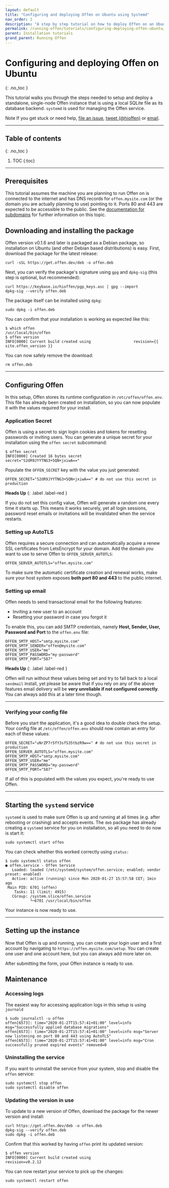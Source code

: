 ```yaml
---
layout: default
title: "Configuring and deploying Offen on Ubuntu using Systemd"
nav_order: 2
description: "A step by step tutorial on how to deploy Offen on an Ubuntu system using systemd."
permalink: /running-offen/tutorials/configuring-deploying-offen-ubuntu/
parent: Installation tutorials
grand_parent: Running Offen
---
```


<!--
Copyright 2020 - Offen Authors <hioffen@posteo.de>
SPDX-License-Identifier: Apache-2.0
-->

# Configuring and deploying Offen on Ubuntu
{: .no_toc }

This tutorial walks you through the steps needed to setup and deploy a standalone, single-node Offen instance that is using a local SQLite file as its database backend. `systemd` is used for managing the Offen service.

<span class="label label-green">Note</span>
If you get stuck or need help, [file an issue][gh-issues], [tweet (@hioffen)][twitter] or [email][email].

[gh-issues]: https://github.com/offen/offen/issues
[twitter]: https://twitter.com/hioffen
[email]: mailto:hioffen@posteo.de

---

## Table of contents
{: .no_toc }

1. TOC
{:toc}

---

## Prerequisites

This tutorial assumes the machine you are planning to run Offen on is connected to the internet and has DNS records for `offen.mysite.com` (or the domain you are actually planning to use) pointing to it. Ports 80 and 443 are expected to be accessible to the public. See the [documentation for subdomains][domain-doc] for further information on this topic.

[domain-doc]: ./../setting-up-using-subdomains/

## Downloading and installing the package

Offen version v0.1.6 and later is packaged as a Debian package, so installation on Ubuntu (and other Debian based distributions) is easy. First, download the package for the latest release:

```
curl -sSL https://get.offen.dev/deb -o offen.deb
```

Next, you can verify the package's signature using `gpg` and `dpkg-sig` (this step is optional, but recommended):
```
curl https://keybase.io/hioffen/pgp_keys.asc | gpg --import
dpkg-sig --verify offen.deb
```

The package itself can be installed using `dpkg`:

```
sudo dpkg -i offen.deb
```

You can confirm that your installation is working as expected like this:
```
$ which offen
/usr/local/bin/offen
$ offen version
INFO[0000] Current build created using                   revision={{ site.offen_version }}
```

You can now safely remove the download:

```
rm offen.deb
```

[releases]: https://github.com/offen/offen/releases

---

## Configuring Offen

In this setup, Offen stores its runtime configuration in `/etc/offen/offen.env`. This file has already been created on installation, so you can now populate it with the values required for your install.

### Application Secret

Offen is using a secret to sign login cookies and tokens for resetting passwords or inviting users. You can generate a unique secret for your installation using the `offen secret` subcommand:

```
$ offen secret
INFO[0000] Created 16 bytes secret                       secret="S2dR9JYYTNG3+5QN+jxiwA=="
```

Populate the `OFFEN_SECRET` key with the value you just generated:

```
OFFEN_SECRET="S2dR9JYYTNG3+5QN+jxiwA==" # do not use this secret in production
```

__Heads Up__
{: .label .label-red }

If you do not set this config value, Offen will generate a random one every time it starts up. This means it works securely, yet all login sessions, password reset emails or invitations will be invalidated when the service restarts.

### Setting up AutoTLS

Offen requires a secure connection and can automatically acquire a renew SSL certificates from LetsEncrypt for your domain. Add the domain you want to use to serve Offen to `OFFEN_SERVER_AUTOTLS`:

```
OFFEN_SERVER_AUTOTLS="offen.mysite.com"
```

To make sure the automatic certificate creation and renewal works, make sure your host system exposes __both port 80 and 443__ to the public internet.

### Setting up email

Offen needs to send transactional email for the following features:

- Inviting a new user to an account
- Resetting your password in case you forgot it

To enable this, you can add SMTP credentials, namely __Host, Sender, User, Password and Port__ to the `offen.env` file:

```
OFFEN_SMTP_HOST="smtp.mysite.com"
OFFEN_SMTP_SENDER="offen@mysite.com"
OFFEN_SMTP_USER="me"
OFFEN_SMTP_PASSWORD="my-password"
OFFEN_SMTP_PORT="587"
```

__Heads Up__
{: .label .label-red }

Offen will run without these values being set and try to fall back to a local `sendmail` install, yet please be aware that if you rely on any of the above features email delivery will be __very unreliable if not configured correctly__. You can always add this at a later time though.

---

### Verifying your config file

Before you start the application, it's a good idea to double check the setup. Your config file at `/etc/offen/offen.env` should now contain an entry for each of these values:

```
OFFEN_SECRET="uNrZP7r5fY3sfS35tbzR9w==" # do not use this secret in production
OFFEN_SERVER_AUTOTLS="offen.mysite.com"
OFFEN_SMTP_HOST="smtp.mysite.com"
OFFEN_SMTP_USER="me"
OFFEN_SMTP_PASSWORD="my-password"
OFFEN_SMTP_PORT="587"
```

If all of this is populated with the values you expect, you're ready to use Offen.

---

## Starting the `systemd` service

`systemd` is used to make sure Offen is up and running at all times (e.g. after rebooting or crashing) and accepts events. The `deb` package has already creating a `systemd` service for you on installation, so all you need to do now is start it:

```
sudo systemctl start offen
```

You can check whether this worked correctly using `status:`

```
$ sudo systemctl status offen
● offen.service - Offen Service
   Loaded: loaded (/etc/systemd/system/offen.service; enabled; vendor preset: enabled)
   Active: active (running) since Mon 2020-01-27 15:57:58 CET; 1min ago
 Main PID: 6701 (offen)
    Tasks: 11 (limit: 4915)
   CGroup: /system.slice/offen.service
           └─6701 /usr/local/bin/offen
```


Your instance is now ready to use.

---

## Setting up the instance

Now that Offen is up and running, you can create your login user and a first account by navigating to `https://offen.mysite.com/setup`. You can create one user and one account here, but you can always add more later on.

After submitting the form, your Offen instance is ready to use.

## Maintenance

### Accessing logs

The easiest way for accessing application logs in this setup is using `journald`

```
$ sudo journalctl -u offen
offen[6573]: time="2020-01-27T15:57:41+01:00" level=info msg="Successfully applied database migrations"
offen[6573]: time="2020-01-27T15:57:41+01:00" level=info msg="Server now listening on port 80 and 443 using AutoTLS"
offen[6573]: time="2020-01-27T15:57:41+01:00" level=info msg="Cron successfully pruned expired events" removed=0
```

### Uninstalling the service

If you want to uninstall the service from your system, stop and disable the `offen` service:

```
sudo systemctl stop offen
sudo systemctl disable offen
```

### Updating the version in use

To update to a new version of Offen, download the package for the newer version and install:

```
curl https://get.offen.dev/deb -o offen.deb
dpkg-sig --verify offen.deb
sudo dpkg -i offen.deb
```

Confirm that this worked by having `offen` print its updated version:

```
$ offen version
INFO[0000] Current build created using                   revision=v0.2.12
```

You can now restart your service to pick up the changes:

```
sudo systemctl restart offen
```
